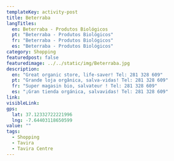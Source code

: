 ```yaml
---
templateKey: activity-post
title: Beterraba
langTitles:
  en: Beterraba - Produtos Biológicos
  pt: "Beterraba - Produtos Biológicos"
  fr: "Beterraba - Produtos Biológicos"
  es: "Beterraba - Produtos Biológicos"
category: Shopping
featuredpost: false
featuredimage: ../../static/img/Beterraba.jpg
description: 
  en: "Great organic store, life-saver! Tel: 281 328 609"
  pt: "Grande loja orgânica, salva-vidas! Tel: 281 328 609"
  fr: "Super magasin bio, salvateur ! Tel: 281 328 609"
  es: "¡Gran tienda orgánica, salvavidas! Tel: 281 328 609"
link: 
visibleLink: 
gps:
  lat: 37.12332722221996
  lng: -7.64403118650599
value: ""
tags:
  - Shopping
  - Tavira
  - Tavira Centre
---
```



